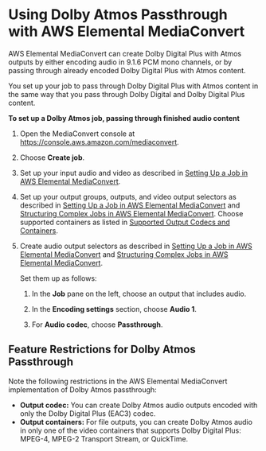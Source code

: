 # Using Dolby Atmos Passthrough with AWS Elemental MediaConvert<a name="using-dolby-atmos-passthrough"></a>

AWS Elemental MediaConvert can create Dolby Digital Plus with Atmos outputs by either encoding audio in 9\.1\.6 PCM mono channels, or by passing through already encoded Dolby Digital Plus with Atmos content\.

You set up your job to pass through Dolby Digital Plus with Atmos content in the same way that you pass through Dolby Digital and Dolby Digital Plus content\.

**To set up a Dolby Atmos job, passing through finished audio content**

1. Open the MediaConvert console at [https://console\.aws\.amazon\.com/mediaconvert](https://console.aws.amazon.com/mediaconvert)\.

1. Choose **Create job**\.

1. Set up your input audio and video as described in [Setting Up a Job in AWS Elemental MediaConvert](setting-up-a-job.md)\.

1. Set up your output groups, outputs, and video output selectors as described in [Setting Up a Job in AWS Elemental MediaConvert](setting-up-a-job.md) and [Structuring Complex Jobs in AWS Elemental MediaConvert](structuring-complex-jobs.md)\. Choose supported containers as listed in [Supported Output Codecs and Containers](reference-codecs-containers.md)\.

1. Create audio output selectors as described in [Setting Up a Job in AWS Elemental MediaConvert](setting-up-a-job.md) and [Structuring Complex Jobs in AWS Elemental MediaConvert](structuring-complex-jobs.md)\.

   Set them up as follows:

   1. In the **Job** pane on the left, choose an output that includes audio\.

   1. In the **Encoding settings** section, choose **Audio 1**\.

   1. For **Audio codec**, choose **Passthrough**\.

## Feature Restrictions for Dolby Atmos Passthrough<a name="feature-restrictions-for-dolby-atmos-passthrough"></a>

Note the following restrictions in the AWS Elemental MediaConvert implementation of Dolby Atmos passthrough:
+ **Output codec:** You can create Dolby Atmos audio outputs encoded with only the Dolby Digital Plus \(EAC3\) codec\.
+ **Output containers:** For file outputs, you can create Dolby Atmos audio in only one of the video containers that supports Dolby Digital Plus: MPEG\-4, MPEG\-2 Transport Stream, or QuickTime\.